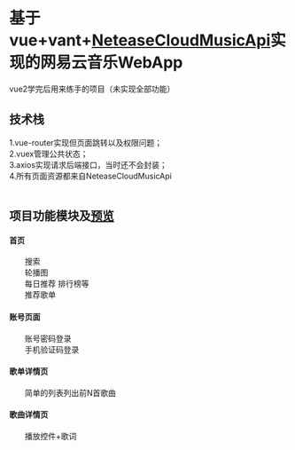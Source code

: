 # 基于vue+vant+[NeteaseCloudMusicApi](https://binaryify.github.io/NeteaseCloudMusicApi/#/?id=neteasecloudmusicapi)实现的网易云音乐WebApp
  vue2学完后用来练手的项目（未实现全部功能）</br>
  
## 技术栈
  1.vue-router实现但页面跳转以及权限问题；</br>
  2.vuex管理公共状态；</br>
  3.axios实现请求后端接口，当时还不会封装；</br>
  4.所有页面资源都来自NeteaseCloudMusicApi</br></br>
  
  
## 项目功能模块及[预览](http://121.40.159.226:8001/)
  #### 首页
  &emsp;&emsp;搜索</br>
  &emsp;&emsp;轮播图</br>
  &emsp;&emsp;每日推荐 排行榜等</br>
  &emsp;&emsp;推荐歌单</br>
  #### 账号页面
  &emsp;&emsp;账号密码登录</br>
  &emsp;&emsp;手机验证码登录</br>
  #### 歌单详情页
  &emsp;&emsp;简单的列表列出前N首歌曲</br>
  #### 歌曲详情页
  &emsp;&emsp;播放控件+歌词

